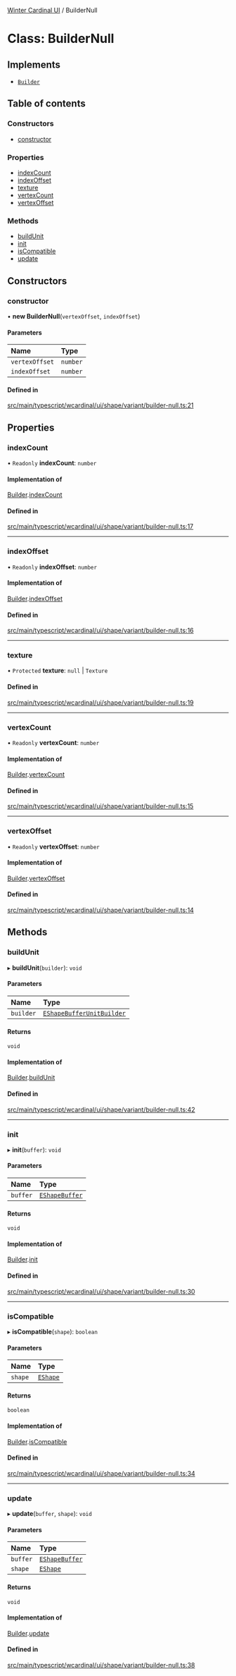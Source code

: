 [Winter Cardinal UI](../README.md) / BuilderNull

# Class: BuilderNull

## Implements

- [`Builder`](../interfaces/Builder.md)

## Table of contents

### Constructors

- [constructor](BuilderNull.md#constructor)

### Properties

- [indexCount](BuilderNull.md#indexcount)
- [indexOffset](BuilderNull.md#indexoffset)
- [texture](BuilderNull.md#texture)
- [vertexCount](BuilderNull.md#vertexcount)
- [vertexOffset](BuilderNull.md#vertexoffset)

### Methods

- [buildUnit](BuilderNull.md#buildunit)
- [init](BuilderNull.md#init)
- [isCompatible](BuilderNull.md#iscompatible)
- [update](BuilderNull.md#update)

## Constructors

### constructor

• **new BuilderNull**(`vertexOffset`, `indexOffset`)

#### Parameters

| Name | Type |
| :------ | :------ |
| `vertexOffset` | `number` |
| `indexOffset` | `number` |

#### Defined in

[src/main/typescript/wcardinal/ui/shape/variant/builder-null.ts:21](https://github.com/winter-cardinal/winter-cardinal-ui/blob/v0.154.0/src/main/typescript/wcardinal/ui/shape/variant/builder-null.ts#L21)

## Properties

### indexCount

• `Readonly` **indexCount**: `number`

#### Implementation of

[Builder](../interfaces/Builder.md).[indexCount](../interfaces/Builder.md#indexcount)

#### Defined in

[src/main/typescript/wcardinal/ui/shape/variant/builder-null.ts:17](https://github.com/winter-cardinal/winter-cardinal-ui/blob/v0.154.0/src/main/typescript/wcardinal/ui/shape/variant/builder-null.ts#L17)

___

### indexOffset

• `Readonly` **indexOffset**: `number`

#### Implementation of

[Builder](../interfaces/Builder.md).[indexOffset](../interfaces/Builder.md#indexoffset)

#### Defined in

[src/main/typescript/wcardinal/ui/shape/variant/builder-null.ts:16](https://github.com/winter-cardinal/winter-cardinal-ui/blob/v0.154.0/src/main/typescript/wcardinal/ui/shape/variant/builder-null.ts#L16)

___

### texture

• `Protected` **texture**: ``null`` \| `Texture`

#### Defined in

[src/main/typescript/wcardinal/ui/shape/variant/builder-null.ts:19](https://github.com/winter-cardinal/winter-cardinal-ui/blob/v0.154.0/src/main/typescript/wcardinal/ui/shape/variant/builder-null.ts#L19)

___

### vertexCount

• `Readonly` **vertexCount**: `number`

#### Implementation of

[Builder](../interfaces/Builder.md).[vertexCount](../interfaces/Builder.md#vertexcount)

#### Defined in

[src/main/typescript/wcardinal/ui/shape/variant/builder-null.ts:15](https://github.com/winter-cardinal/winter-cardinal-ui/blob/v0.154.0/src/main/typescript/wcardinal/ui/shape/variant/builder-null.ts#L15)

___

### vertexOffset

• `Readonly` **vertexOffset**: `number`

#### Implementation of

[Builder](../interfaces/Builder.md).[vertexOffset](../interfaces/Builder.md#vertexoffset)

#### Defined in

[src/main/typescript/wcardinal/ui/shape/variant/builder-null.ts:14](https://github.com/winter-cardinal/winter-cardinal-ui/blob/v0.154.0/src/main/typescript/wcardinal/ui/shape/variant/builder-null.ts#L14)

## Methods

### buildUnit

▸ **buildUnit**(`builder`): `void`

#### Parameters

| Name | Type |
| :------ | :------ |
| `builder` | [`EShapeBufferUnitBuilder`](EShapeBufferUnitBuilder.md) |

#### Returns

`void`

#### Implementation of

[Builder](../interfaces/Builder.md).[buildUnit](../interfaces/Builder.md#buildunit)

#### Defined in

[src/main/typescript/wcardinal/ui/shape/variant/builder-null.ts:42](https://github.com/winter-cardinal/winter-cardinal-ui/blob/v0.154.0/src/main/typescript/wcardinal/ui/shape/variant/builder-null.ts#L42)

___

### init

▸ **init**(`buffer`): `void`

#### Parameters

| Name | Type |
| :------ | :------ |
| `buffer` | [`EShapeBuffer`](EShapeBuffer.md) |

#### Returns

`void`

#### Implementation of

[Builder](../interfaces/Builder.md).[init](../interfaces/Builder.md#init)

#### Defined in

[src/main/typescript/wcardinal/ui/shape/variant/builder-null.ts:30](https://github.com/winter-cardinal/winter-cardinal-ui/blob/v0.154.0/src/main/typescript/wcardinal/ui/shape/variant/builder-null.ts#L30)

___

### isCompatible

▸ **isCompatible**(`shape`): `boolean`

#### Parameters

| Name | Type |
| :------ | :------ |
| `shape` | [`EShape`](../interfaces/EShape.md) |

#### Returns

`boolean`

#### Implementation of

[Builder](../interfaces/Builder.md).[isCompatible](../interfaces/Builder.md#iscompatible)

#### Defined in

[src/main/typescript/wcardinal/ui/shape/variant/builder-null.ts:34](https://github.com/winter-cardinal/winter-cardinal-ui/blob/v0.154.0/src/main/typescript/wcardinal/ui/shape/variant/builder-null.ts#L34)

___

### update

▸ **update**(`buffer`, `shape`): `void`

#### Parameters

| Name | Type |
| :------ | :------ |
| `buffer` | [`EShapeBuffer`](EShapeBuffer.md) |
| `shape` | [`EShape`](../interfaces/EShape.md) |

#### Returns

`void`

#### Implementation of

[Builder](../interfaces/Builder.md).[update](../interfaces/Builder.md#update)

#### Defined in

[src/main/typescript/wcardinal/ui/shape/variant/builder-null.ts:38](https://github.com/winter-cardinal/winter-cardinal-ui/blob/v0.154.0/src/main/typescript/wcardinal/ui/shape/variant/builder-null.ts#L38)
